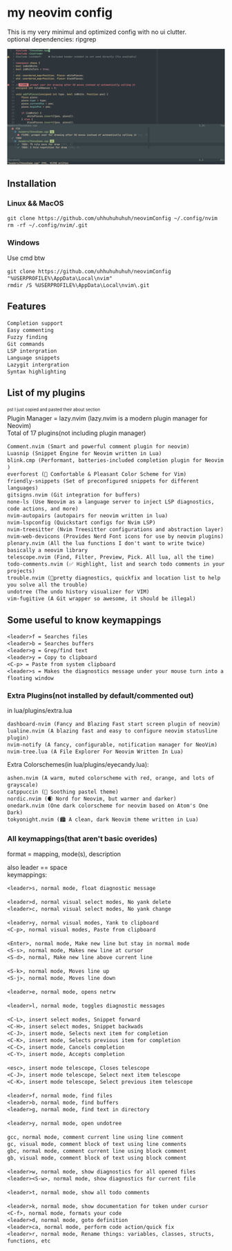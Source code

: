 # my neovim config
This is my very minimul and optimized config with no ui clutter.\
optional dependencies: ripgrep

![image](https://github.com/uhhuhuhuhuh/dotfyle_and_nvim_config/blob/master/neovim_screenshot.png)

## Installation
### Linux && MacOS
```
git clone https://github.com/uhhuhuhuhuh/neovimConfig ~/.config/nvim
rm -rf ~/.config/nvim/.git
```
### Windows
Use cmd btw
```
git clone https://github.com/uhhuhuhuhuh/neovimConfig "%USERPROFILE%\AppData\Local\nvim"
rmdir /S %USERPROFILE%\AppData\Local\nvim\.git
```

## Features
```
Completion support
Easy commenting
Fuzzy finding
Git commands
LSP intergration
Language snippets
Lazygit intergration
Syntax highlighting
```

## List of my plugins
<sub><sup>pst I just copied and pasted their about section</sub></sup> \
Plugin Manager = lazy.nvim (lazy.nvim is a modern plugin manager for Neovim) \
Total of 17 plugins(not including plugin manager)
```
Comment.nvim (Smart and powerful comment plugin for neovim)
Luasnip (Snippet Engine for Neovim written in Lua)
blink.cmp (Performant, batteries-included completion plugin for Neovim )
everforest (🌲 Comfortable & Pleasant Color Scheme for Vim)
friendly-snippets (Set of preconfigured snippets for different languages)
gitsigns.nvim (Git integration for buffers)
none-ls (Use Neovim as a language server to inject LSP diagnostics, code actions, and more)
nvim-autopairs (autopairs for neovim written in lua)
nvim-lspconfig (Quickstart configs for Nvim LSP)
nvim-treesitter (Nvim Treesitter configurations and abstraction layer)
nvim-web-devicons (Provides Nerd Font icons for use by neovim plugins)
plenary.nvim (All the lua functions I don't want to write twice) basically a neovim library
telescope.nvim (Find, Filter, Preview, Pick. All lua, all the time)
todo-comments.nvim (✅ Highlight, list and search todo comments in your projects)
trouble.nvim (🚦pretty diagnostics, quickfix and location list to help you solve all the trouble)
undotree (The undo history visualizer for VIM)
vim-fugitive (A Git wrapper so awesome, it should be illegal)
```
## Some useful to know keymappings
```
<leader>f = Searches files
<leader>b = Searches buffers
<leader>g = Grep/find text
<leader>y = Copy to clipboard
<C-p> = Paste from system clipboard
<leader>s = Makes the diagnostics message under your mouse turn into a floating window
```
### Extra Plugins(not installed by default/commented out)
in lua/plugins/extra.lua
```
dashboard-nvim (Fancy and Blazing Fast start screen plugin of neovim)
lualine.nvim (A blazing fast and easy to configure neovim statusline plugin)
nvim-notify (A fancy, configurable, notification manager for NeoVim)
nvim-tree.lua (A File Explorer For Neovim Written In Lua)
```
Extra Colorschemes(in lua/plugins/eyecandy.lua):
```
ashen.nvim (A warm, muted colorscheme with red, orange, and lots of grayscale)
catppuccin (🍨 Soothing pastel theme)
nordic.nvim (🌒 Nord for Neovim, but warmer and darker)
onedark.nvim (One dark colorscheme for neovim based on Atom's One Dark)
tokyonight.nvim (🏙 A clean, dark Neovim theme written in Lua)
```
### All keymappings(that aren't basic overides)
format = mapping, mode(s), description

also leader == space \
keymappings:
```
<leader>s, normal mode, float diagnostic message

<leader>d, normal visual select modes, No yank delete
<leader>c, normal visual select modes, No yank change

<leader>y, normal visual modes, Yank to clipboard
<C-p>, normal visual modes, Paste from clipboard

<Enter>, normal mode, Make new line but stay in normal mode
<S-s>, normal mode, Makes new line at cursor
<S-d>, normal, Make new line above current line

<S-k>, normal mode, Moves line up
<S-j>, normal mode, Moves line down

<leader>e, normal mode, opens netrw

<leader>l, normal mode, toggles diagnostic messages

<C-L>, insert select modes, Snippet forward
<C-H>, insert select modes, Snippet backwads
<C-J>, insert mode, Selects next item for completion
<C-K>, insert mode, Selects previous item for completion
<C-C>, insert mode, Cancels completion
<C-Y>, insert mode, Accepts completion

<esc>, insert mode telescope, Closes telescope
<C-J>, insert mode telescope, Select next item telescope
<C-K>, insert mode telescope, Select previous item telescope

<leader>f, normal mode, find files
<leader>b, normal mode, find buffers
<leader>g, normal mode, find text in directory

<leader>y, normal mode, open undotree

gcc, normal mode, comment current line using line comment
gc, visual mode, comment block of text using line comments
gbc, normal mode, comment current line using block comment
gb, visual mode, comment block of text using block comment

<leader>w, normal mode, show diagnostics for all opened files
<leader><S-w>, normal mode, show diagnostics for current file

<leader>t, normal mode, show all todo comments

<leader>k, normal mode, show documentation for token under cursor
<C-f>, normal mode, formats your code
<leader>d, normal mode, goto definition
<leader>ca, normal mode, perform code action/quick fix
<leader>r, normal mode, Rename things: variables, classes, structs, functions, etc
```
